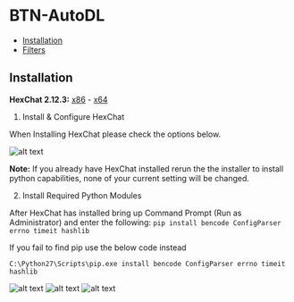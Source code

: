 # BTN-AutoDL

- [Installation](#Installation)
- [Filters](#Filters)

## Installation
  **HexChat 2.12.3:** [x86](https://dl.hexchat.net/hexchat/HexChat%202.12.3%20x86.exe) - [x64](https://dl.hexchat.net/hexchat/HexChat%202.12.3%20x64.exe)
  1. Install & Configure HexChat
  
  When Installing HexChat please check the options below.
  
  ![alt text](http://oi63.tinypic.com/2rna7bo.jpg "Hexchat Python install")

  **Note:** If you already have HexChat installed rerun the the installer to install python capabilities, none of your current setting will be changed.
  
  2. Install Required Python Modules
  
  After HexChat has installed bring up Command Prompt (Run as Administrator) and enter the following:
`pip install bencode ConfigParser errno timeit hashlib`
  
  If you fail to find pip use the below code instead
  
`C:\Python27\Scripts\pip.exe install bencode ConfigParser errno timeit hashlib`

  ![alt text](http://i66.tinypic.com/331dqir_th.png "Windows Key") ![alt text](http://i65.tinypic.com/eg8m0n_th.png "Plus") ![alt text](http://icons.iconarchive.com/icons/chromatix/keyboard-keys/32/letter-uppercase-R-icon.png "R Key")

